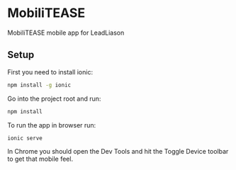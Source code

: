 MobiliTEASE
=====================

MobiliTEASE mobile app for LeadLiason

## Setup

First you need to install ionic:

```bash
npm install -g ionic
```
Go into the project root and run:

```bash
npm install
```

To run the app in browser run:

```bash
ionic serve
```
In Chrome you should open the Dev Tools and hit the Toggle Device toolbar to get that mobile feel.
